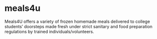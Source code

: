 # meals4u
Meals4U offers a variety of frozen homemade meals delivered to  college students’ doorsteps made fresh under strict sanitary and  food preparation regulations by trained individuals/volunteers.
